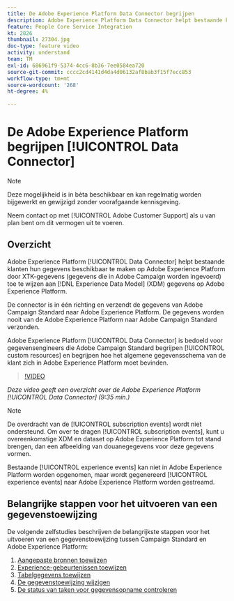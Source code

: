 ```yaml
---
title: De Adobe Experience Platform Data Connector begrijpen
description: Adobe Experience Platform Data Connector helpt bestaande klanten hun gegevens op Adobe Experience Platform beschikbaar te maken door XTK-gegevens (gegevens die in Campaign worden opgenomen) toe te wijzen aan XDM-gegevens (Experience Data Model) op Adobe Experience Platform.
feature: People Core Service Integration
kt: 2826
thumbnail: 27304.jpg
doc-type: feature video
activity: understand
team: TM
exl-id: 686961f9-5374-4cc6-8b36-7ee0584ea720
source-git-commit: cccc2cd4141d4da4d06132af8bab3f15f7ecc853
workflow-type: tm+mt
source-wordcount: '268'
ht-degree: 4%

---
```


# De Adobe Experience Platform begrijpen [!UICONTROL Data Connector]

>[!NOTE]
>
>Deze mogelijkheid is in bèta beschikbaar en kan regelmatig worden bijgewerkt en gewijzigd zonder voorafgaande kennisgeving.
>
>Neem contact op met [!UICONTROL Adobe Customer Support] als u van plan bent om dit vermogen uit te voeren.

## Overzicht

Adobe Experience Platform [!UICONTROL Data Connector] helpt bestaande klanten hun gegevens beschikbaar te maken op Adobe Experience Platform door XTK-gegevens (gegevens die in Adobe Campaign worden ingevoerd) toe te wijzen aan [!DNL Experience Data Model] (XDM) gegevens op Adobe Experience Platform.

De connector is in één richting en verzendt de gegevens van Adobe Campaign Standard naar Adobe Experience Platform. De gegevens worden nooit van de Adobe Experience Platform naar Adobe Campaign Standard verzonden.

Adobe Experience Platform [!UICONTROL Data Connector] is bedoeld voor gegevensengineers die Adobe Campaign Standard begrijpen [!UICONTROL custom resources] en begrijpen hoe het algemene gegevensschema van de klant zich in Adobe Experience Platform moet bevinden.

>[!VIDEO](https://video.tv.adobe.com/v/27304?quality=12)

*Deze video geeft een overzicht over de Adobe Experience Platform [!UICONTROL Data Connector] (9:35 min.)*

>[!NOTE]
>
>De overdracht van de [!UICONTROL subscription events] wordt niet ondersteund. Om over te dragen [!UICONTROL subscription events], kunt u overeenkomstige XDM en dataset op Adobe Experience Platform tot stand brengen, dan een afbeelding van douanegegevens voor deze gegevens vormen.
>
>Bestaande [!UICONTROL experience events] kan niet in Adobe Experience Platform worden opgenomen, maar wordt gegenereerd [!UICONTROL experience events] naar Adobe Experience Platform worden gestreamd.

## Belangrijke stappen voor het uitvoeren van een gegevenstoewijzing

De volgende zelfstudies beschrijven de belangrijkste stappen voor het uitvoeren van een gegevenstoewijzing tussen Campaign Standard en Adobe Experience Platform:

1. [Aangepaste bronnen toewijzen](/help/administrating/adobe-experience-platform-data-connector/mapping-custom-resources.md)
2. [Experience-gebeurtenissen toewijzen](/help/administrating/adobe-experience-platform-data-connector/mapping-experience-events.md)
3. [Tabelgegevens toewijzen](/help/administrating/adobe-experience-platform-data-connector/mapping-seed-table-data.md)
4. [De gegevenstoewijzing wijzigen](/help/administrating/adobe-experience-platform-data-connector/modifying-data-mapping.md)
5. [De status van taken voor gegevensopname controleren](/help/administrating/adobe-experience-platform-data-connector/checking-status-of-data-ingestion-jobs.md)

